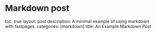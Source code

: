 # Markdown post

toc: true
layout: post
description: A minimal example of using markdown with fastpages.
categories: [markdown]
title: An Example Markdown Post
